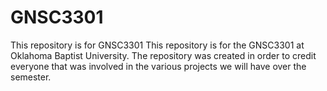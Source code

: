 # GNSC3301
This repository is for GNSC3301
This repository is for the GNSC3301 at Oklahoma Baptist University.  The repository was created in order to credit everyone that was involved in the various projects we will have over the semester.
